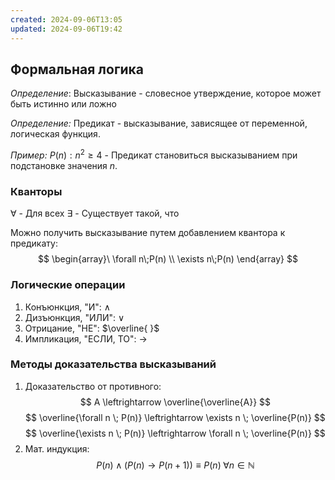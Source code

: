 ```yaml
---
created: 2024-09-06T13:05
updated: 2024-09-06T19:42
---
```

## Формальная логика

*Определение*: Высказывание - словесное утверждение, которое может быть истинно или ложно

*Определение:* Предикат - высказывание, зависящее от переменной, логическая функция.

*Пример:* $P(n) : n^2 \geq 4$ - Предикат становиться высказыванием при подстановке значения $n$.

### Кванторы

$\forall$ - Для всех
$\exists$ - Существует такой, что

Можно получить высказывание путем добавлением квантора к предикату:
$$
\begin{array}\
\forall n\;P(n) \\
\exists n\;P(n)
\end{array}
$$
### Логические операции

1. Конъюнкция, "И": $\wedge$
2. Дизъюнкция, "ИЛИ": $\vee$
3. Отрицание, "НЕ": $\overline{ }$
4. Импликация, "ЕСЛИ, ТО": $\rightarrow$
### Методы доказательства высказываний

1. Доказательство от противного:
$$
A \leftrightarrow  \overline{\overline{A}}
$$
$$
\overline{\forall n \; P(n)} \leftrightarrow  \exists n \; \overline{P(n)}
$$
$$
\overline{\exists n \; P(n)} \leftrightarrow  \forall n \; \overline{P(n)}
$$
2. Мат. индукция:
$$
P(n) \wedge (P(n)\to P(n+1)) \equiv  P(n) \; \forall n \in \mathbb{N}
$$
